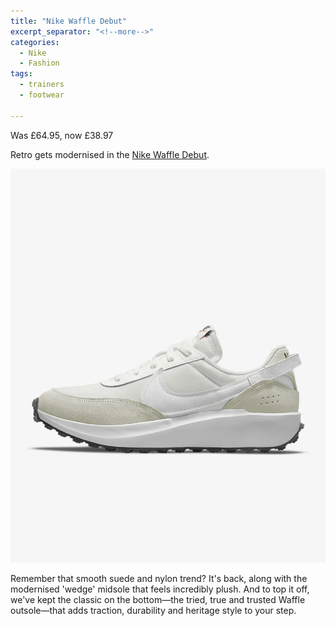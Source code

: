 ```yaml
---
title: "Nike Waffle Debut"
excerpt_separator: "<!--more-->"
categories:
  - Nike
  - Fashion
tags:
  - trainers
  - footwear

---
```

Was £64.95, now £38.97

Retro gets modernised in the [Nike Waffle Debut](https://www.nike.com/gb/t/waffle-debut-shoes-gV9P67/DH9522-101?nikegos=true&amp;cp=euns_AD_PI_F3D_CMP_UK_BAU_XCT_SHOP_REV_M_DH9522-101&amp;cp=47658763634_search_%7c%7c10628703742%7c110516027008%7c%7cc%7cEN%7ccssgeneric%7c453050411661_GEOZ&amp;ds_rl=1252249&amp;gclid=Cj0KCQjwk5ibBhDqARIsACzmgLRmKY21YKNhK3fvkfgW-_6be7gkABLv_ujizrlhL_3l3mhJV-seNuIaAoNaEALw_wcB&amp;gclsrc=aw.ds). 

<img src="/assets/images/nike.webp" alt="Nike Waffle Debut" class="align-left">

<!--more-->

Remember that smooth suede and nylon
trend? It&#39;s back, along with the modernised &#39;wedge&#39; midsole that feels incredibly plush. And
to top it off, we&#39;ve kept the classic on the bottom—the tried, true and trusted Waffle
outsole—that adds traction, durability and heritage style to your step.
